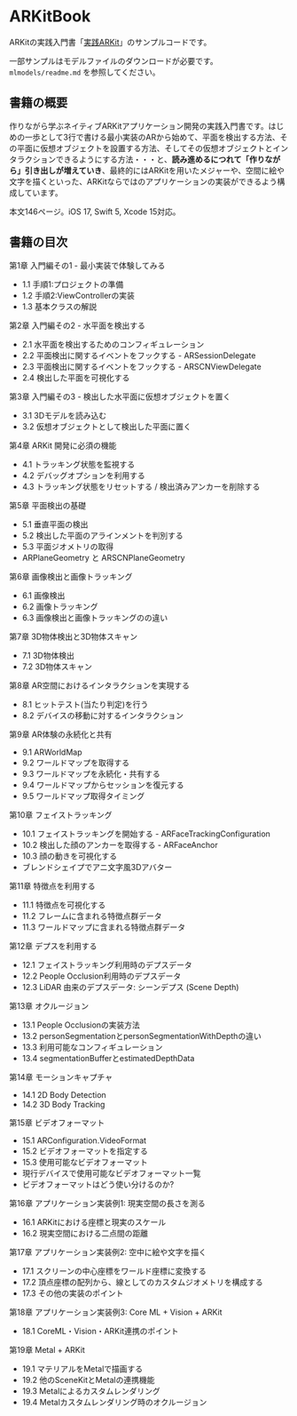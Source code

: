# ARKitBook

ARKitの実践入門書「[実践ARKit](https://shu223.booth.pm/items/1038241)」のサンプルコードです。

一部サンプルはモデルファイルのダウンロードが必要です。`mlmodels/readme.md` を参照してください。

## 書籍の概要

作りながら学ぶネイティブARKitアプリケーション開発の実践入門書です。はじめの一歩として3行で書ける最小実装のARから始めて、平面を検出する方法、その平面に仮想オブジェクトを設置する方法、そしてその仮想オブジェクトとインタラクションできるようにする方法・・・と、**読み進めるにつれて「作りながら」引き出しが増えていき**、最終的にはARKitを用いたメジャーや、空間に絵や文字を描くといった、ARKitならではのアプリケーションの実装ができるよう構成しています。

本文146ページ。iOS 17, Swift 5, Xcode 15対応。

## 書籍の目次

第1章 入門編その1 - 最小実装で体験してみる

- 1.1 手順1:プロジェクトの準備
- 1.2 手順2:ViewControllerの実装
- 1.3 基本クラスの解説

第2章 入門編その2 - 水平面を検出する

- 2.1 水平面を検出するためのコンフィギュレーション
- 2.2 平面検出に関するイベントをフックする - ARSessionDelegate
- 2.3 平面検出に関するイベントをフックする - ARSCNViewDelegate
- 2.4 検出した平面を可視化する

第3章 入門編その3 - 検出した水平面に仮想オブジェクトを置く

- 3.1 3Dモデルを読み込む
- 3.2 仮想オブジェクトとして検出した平面に置く

第4章 ARKit 開発に必須の機能

- 4.1 トラッキング状態を監視する
- 4.2 デバッグオプションを利用する
- 4.3 トラッキング状態をリセットする / 検出済みアンカーを削除する

第5章 平面検出の基礎

- 5.1 垂直平面の検出
- 5.2 検出した平面のアラインメントを判別する
- 5.3 平面ジオメトリの取得
- ARPlaneGeometry と ARSCNPlaneGeometry

第6章 画像検出と画像トラッキング

- 6.1 画像検出
- 6.2 画像トラッキング
- 6.3 画像検出と画像トラッキングのの違い

第7章 3D物体検出と3D物体スキャン

- 7.1 3D物体検出
- 7.2 3D物体スキャン

第8章 AR空間におけるインタラクションを実現する

- 8.1 ヒットテスト(当たり判定)を行う
- 8.2 デバイスの移動に対するインタラクション

第9章 AR体験の永続化と共有

- 9.1 ARWorldMap
- 9.2 ワールドマップを取得する
- 9.3 ワールドマップを永続化・共有する
- 9.4 ワールドマップからセッションを復元する
- 9.5 ワールドマップ取得タイミング

第10章 フェイストラッキング

- 10.1 フェイストラッキングを開始する - ARFaceTrackingConfiguration
- 10.2 検出した顔のアンカーを取得する - ARFaceAnchor
- 10.3 顔の動きを可視化する
- ブレンドシェイプでアニ文字風3Dアバター

第11章 特徴点を利用する

- 11.1 特徴点を可視化する
- 11.2 フレームに含まれる特徴点群データ
- 11.3 ワールドマップに含まれる特徴点群データ 

第12章 デプスを利用する

- 12.1 フェイストラッキング利用時のデプスデータ
- 12.2 People Occlusion利用時のデプスデータ
- 12.3 LiDAR 由来のデプスデータ: シーンデプス (Scene Depth)

第13章 オクルージョン

- 13.1 People Occlusionの実装方法
- 13.2 personSegmentationとpersonSegmentationWithDepthの違い
- 13.3 利用可能なコンフィギュレーション
- 13.4 segmentationBufferとestimatedDepthData

第14章 モーションキャプチャ

- 14.1 2D Body Detection
- 14.2 3D Body Tracking

第15章 ビデオフォーマット

- 15.1 ARConfiguration.VideoFormat
- 15.2 ビデオフォーマットを指定する
- 15.3 使用可能なビデオフォーマット
- 現行デバイスで使用可能なビデオフォーマット一覧
- ビデオフォーマットはどう使い分けるのか?

第16章 アプリケーション実装例1: 現実空間の長さを測る

- 16.1 ARKitにおける座標と現実のスケール
- 16.2 現実空間における二点間の距離

第17章 アプリケーション実装例2: 空中に絵や文字を描く

- 17.1 スクリーンの中心座標をワールド座標に変換する
- 17.2 頂点座標の配列から、線としてのカスタムジオメトリを構成する 
- 17.3 その他の実装のポイント

第18章 アプリケーション実装例3: Core ML + Vision + ARKit

- 18.1 CoreML・Vision・ARKit連携のポイント

第19章 Metal + ARKit

- 19.1 マテリアルをMetalで描画する 
- 19.2 他のSceneKitとMetalの連携機能
- 19.3 Metalによるカスタムレンダリング
- 19.4 Metalカスタムレンダリング時のオクルージョン
